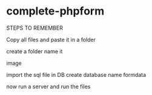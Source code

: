# complete-phpform

STEPS TO REMEMBER


Copy all files and paste it in a folder


create a folder name it


image


import the sql file in DB
create database name formdata


now run a server and run the files


